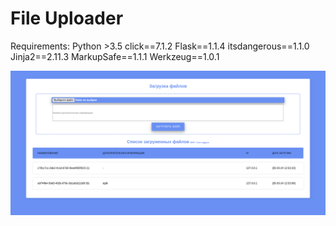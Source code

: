 # File Uploader

Requirements:
Python >3.5
click==7.1.2
Flask==1.1.4
itsdangerous==1.1.0
Jinja2==2.11.3
MarkupSafe==1.1.1
Werkzeug==1.0.1

![logo.png](static%2Flogo.png)